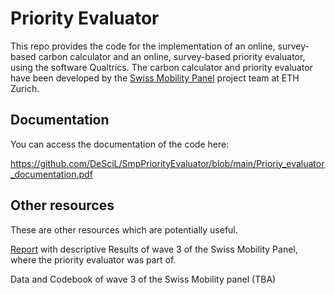 # Priority Evaluator
This repo provides the code for the implementation of an online, survey-based carbon calculator and an online, survey-based priority evaluator, using the software Qualtrics. The carbon calculator and priority evaluator have been developed by the [Swiss Mobility Panel](https://istp.ethz.ch/research/swiss-mobility-panel.html) project team at ETH Zurich.


## Documentation
You can access the documentation of the code here: 

https://github.com/DeSciL/SmpPriorityEvaluator/blob/main/Prioriy_evaluator_documentation.pdf


## Other resources
These are other resources which are potentially useful.

[Report](https://doi.org/10.3929/ethz-b-000611650) with descriptive Results of wave 3 of the Swiss Mobility Panel, where the priority evaluator was part of.

Data and Codebook of wave 3 of the Swiss Mobility panel (TBA)

